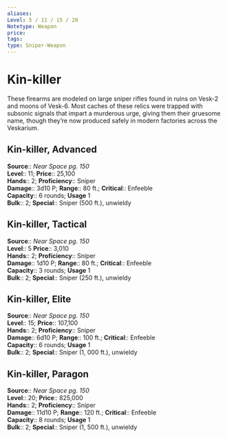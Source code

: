 ```yaml
---
aliases: 
Level: 5 / 11 / 15 / 20
Notetype: Weapon
price: 
tags: 
type: Sniper-Weapon
---
```


# Kin-killer

These firearms are modeled on large sniper rifles found in ruins on Vesk-2 and moons of Vesk-6. Most caches of these relics were trapped with subsonic signals that impart a murderous urge, giving them their gruesome name, though they’re now produced safely in modern factories across the Veskarium.  

## Kin-killer, Advanced

**Source**:: _Near Space pg. 150_  
**Level**:: 11;
**Price**:: 25,100  
**Hands**:: 2;
**Proficiency**:: Sniper  
**Damage**:: 3d10 P; **Range**:: 80 ft.;
**Critical**:: Enfeeble  
**Capacity**:: 6 rounds; **Usage** 1  
**Bulk**:: 2;
**Special**:: Sniper (500 ft.), unwieldy

## Kin-killer, Tactical

**Source**:: _Near Space pg. 150_  
**Level**:: 5
**Price**:: 3,010  
**Hands**:: 2;
**Proficiency**:: Sniper  
**Damage**:: 1d10 P; **Range**:: 80 ft.;
**Critical**:: Enfeeble  
**Capacity**:: 3 rounds; **Usage** 1  
**Bulk**:: 2;
**Special**:: Sniper (250 ft.), unwieldy

## Kin-killer, Elite

**Source**:: _Near Space pg. 150_  
**Level**:: 15;
**Price**:: 107,100  
**Hands**:: 2;
**Proficiency**:: Sniper  
**Damage**:: 6d10 P; **Range**:: 100 ft.;
**Critical**:: Enfeeble  
**Capacity**:: 6 rounds; **Usage** 1  
**Bulk**:: 2;
**Special**:: Sniper (1, 000 ft.), unwieldy

## Kin-killer, Paragon

**Source**:: _Near Space pg. 150_  
**Level**:: 20;
**Price**:: 825,000  
**Hands**:: 2;
**Proficiency**:: Sniper  
**Damage**:: 11d10 P; **Range**:: 120 ft.;
**Critical**:: Enfeeble  
**Capacity**:: 8 rounds; **Usage** 1  
**Bulk**:: 2;
**Special**:: Sniper (1, 500 ft.), unwieldy
